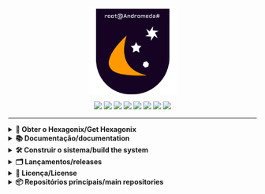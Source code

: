 
<!-- Vamos adicionar o logotipo do sistema -->

<p align="center">
<img align="center" src="https://github.com/hexagonix/Doc/blob/main/Img/Hexagonix.png" width="180" height="180">
</p>

<div align="center">

![](https://img.shields.io/github/license/hexagonix/hexagonix.svg)
![](https://img.shields.io/github/downloads/hexagonix/hexagonix/total.svg)
![](https://img.shields.io/github/stars/hexagonix/hexagonix.svg)
![](https://img.shields.io/github/issues/hexagonix/hexagonix.svg)
![](https://img.shields.io/github/issues-closed/hexagonix/hexagonix.svg)
![](https://img.shields.io/github/issues-pr/hexagonix/hexagonix.svg)
![](https://img.shields.io/github/issues-pr-closed/hexagonix/hexagonix.svg)
![](https://img.shields.io/github/realese/hexagonix/hexagonix.svg)

</div>

<hr>

<details title="Obter o Hexagonix/Get Hexagonix" align='left'>
<br>
<summary align='left'><strong>📀 Obter o Hexagonix/Get Hexagonix</strong></summary>

* [Português (Brasil)](https://github.com/hexagonix/Doc/blob/main/Hexagonix/README.pt.md)
* [English](https://github.com/hexagonix/Doc/blob/main/Hexagonix/README.en.md) 

</details>

<details title="Documentação/documentation" align='left'>
<br>
<summary align='left'><strong>📚 Documentação/documentation</strong></summary>

* [Português (Brasil) - em construção](https://github.com/hexagonix/Doc)
* [English - under construction](https://github.com/hexagonix/Doc)

</details>

<details title="Construir o sistema/build the system" align='left'>
<br>
<summary align='left'><strong>🛠 Construir o sistema/build the system</strong></summary>

* [Português (Brasil)](https://github.com/hexagonix/build/blob/main/README.pt.md)
* [English](https://github.com/hexagonix/build/blob/main/README.en.md)

</details>

<details title="Lançamentos/releases" align='left'>
<br>
<summary align='left'><strong>🗂 Lançamentos/releases</strong></summary>

* [Português (Brasil)](https://github.com/hexagonix/Doc/blob/main/Hexagonix/REL.pt.md)
* [English (under construction)](https://github.com/hexagonix/Doc/blob/main/Hexagonix/REL.en.md) 

</details>

<details title="Licença/License" align='left'>
<br>
<summary align='left'><strong>📝 Licença/License</strong></summary>

<div align="justify">

Hexagonix Operating System

BSD 3-Clause License

Copyright (c) 2015-2022, Felipe Miguel Nery Lunkes <br>
All rights reserved.

Redistribution and use in source and binary forms, with or without
modification, are permitted provided that the following conditions are met:

1. Redistributions of source code must retain the above copyright notice, this
   list of conditions and the following disclaimer.

2. Redistributions in binary form must reproduce the above copyright notice,
   this list of conditions and the following disclaimer in the documentation
   and/or other materials provided with the distribution.

3. Neither the name of the copyright holder nor the names of its
   contributors may be used to endorse or promote products derived from
   this software without specific prior written permission.

THIS SOFTWARE IS PROVIDED BY THE COPYRIGHT HOLDERS AND CONTRIBUTORS "AS IS"
AND ANY EXPRESS OR IMPLIED WARRANTIES, INCLUDING, BUT NOT LIMITED TO, THE
IMPLIED WARRANTIES OF MERCHANTABILITY AND FITNESS FOR A PARTICULAR PURPOSE ARE
DISCLAIMED. IN NO EVENT SHALL THE COPYRIGHT HOLDER OR CONTRIBUTORS BE LIABLE
FOR ANY DIRECT, INDIRECT, INCIDENTAL, SPECIAL, EXEMPLARY, OR CONSEQUENTIAL
DAMAGES (INCLUDING, BUT NOT LIMITED TO, PROCUREMENT OF SUBSTITUTE GOODS OR
SERVICES; LOSS OF USE, DATA, OR PROFITS; OR BUSINESS INTERRUPTION) HOWEVER
CAUSED AND ON ANY THEORY OF LIABILITY, WHETHER IN CONTRACT, STRICT LIABILITY,
OR TORT (INCLUDING NEGLIGENCE OR OTHERWISE) ARISING IN ANY WAY OUT OF THE USE
OF THIS SOFTWARE, EVEN IF ADVISED OF THE POSSIBILITY OF SUCH DAMAGE.

</div>

</details>

<details title="Repositórios principais/main repositories" align='left'>
<br>
<summary align='left'><strong>📦 Repositórios principais/main repositories</strong></summary>

[![Hexagon Kernel](https://github-readme-stats.vercel.app/api/pin/?username=Hexagonix&repo=Hexagon&theme=dark)](https://github.com/hexagonix/Hexagon)
[![HBoot](https://github-readme-stats.vercel.app/api/pin/?username=Hexagonix&repo=HBoot&theme=dark)](https://github.com/hexagonix/Hboot)
[![Unix-Apps](https://github-readme-stats.vercel.app/api/pin/?username=Hexagonix&repo=unix-apps&theme=dark)](https://github.com/hexagonix/unix-apps)
[![Andromeda-Apps](https://github-readme-stats.vercel.app/api/pin/?username=Hexagonix&repo=andromeda-apps&theme=dark)](https://github.com/hexagonix/andromeda-apps)
[![lib](https://github-readme-stats.vercel.app/api/pin/?username=Hexagonix&repo=lib&theme=dark)](https://github.com/hexagonix/lib)
[![fasmX](https://github-readme-stats.vercel.app/api/pin/?username=Hexagonix&repo=fasmx&theme=dark)](https://github.com/hexagonix/fasmx)
[![hexagonix](https://github-readme-stats.vercel.app/api/pin/?username=Hexagonix&repo=hexagonix&theme=dark)](https://github.com/hexagonix/hexagonix)
[![build](https://github-readme-stats.vercel.app/api/pin/?username=Hexagonix&repo=build&theme=dark)](https://github.com/hexagonix/build)

</details>

<!-- Versão do arquivo: 1.0

Copyright © 2022 Felipe Miguel Nery Lunkes

-->
